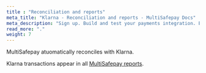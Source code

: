 ```yaml
---
title : "Reconciliation and reports"
meta_title: "Klarna - Reconciliation and reports - MultiSafepay Docs"
meta_description: "Sign up. Build and test your payments integration. Explore our products and services. Use our API Reference, SDKs, and wrappers. Get support."
read_more: "."
weight: 7
---
```


MultiSafepay atuomatically reconciles with Klarna.

Klarna transactions appear in all [MultiSafepay reports](/tools/accounting/reports/).
